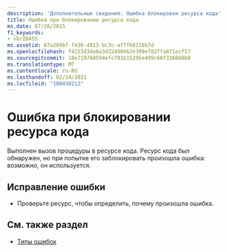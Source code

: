 ```yaml
---
description: 'Дополнительные сведения: Ошибка блокировки ресурса кода'
title: Ошибка при блокировании ресурса кода
ms.date: 07/20/2015
f1_keywords:
- vbrID455
ms.assetid: 67a269bf-f436-4913-bc3c-af7f68116b7d
ms.openlocfilehash: f4223d34e0a3d32490462e399ef82ffa871ecf57
ms.sourcegitcommit: 10e719780594efc781b15295e499c66f316068b8
ms.translationtype: MT
ms.contentlocale: ru-RU
ms.lasthandoff: 02/14/2021
ms.locfileid: "100430213"
---
```

# <a name="code-resource-lock-error"></a>Ошибка при блокировании ресурса кода

Выполнен вызов процедуры в ресурсе кода. Ресурс кода был обнаружен, но при попытке его заблокировать произошла ошибка: возможно, он используется.  
  
## <a name="to-correct-this-error"></a>Исправление ошибки  
  
- Проверьте ресурс, чтобы определить, почему произошла ошибка.  
  
## <a name="see-also"></a>См. также раздел

- [Типы ошибок](../programming-guide/language-features/error-types.md)
